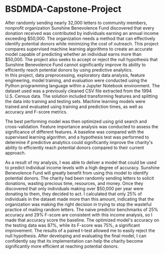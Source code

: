 # BSDMDA-Capstone-Project
After randomly sending nearly 32,000 letters to community members, nonprofit organization Sunshine Benevolence Fund discovered that every donation received was contributed by individuals earning an annual income exceeding $50,000. The organization needs a method that can effectively identify potential donors while minimizing the cost of outreach. This project compares supervised machine learning algorithms to create an accurate model capable of predicting whether an individual earns more than $50,000. The project also seeks to accept or reject the null hypothesis that Sunshine Benevolence Fund cannot significantly improve its ability to efficiently reach potential donors by using predictive analytics.       
In this project, data preprocessing, exploratory data analysis, feature engineering, model training, and evaluation were conducted using the Python programming language within a Jupyter Notebook environment. The dataset used was a previously cleaned CSV file extracted from the 1994 U.S. Census data. The solution included transforming features and splitting the data into training and testing sets. Machine learning models were trained and evaluated using training and prediction times, as well as accuracy and F-score metrics.

The best performing model was then optimized using grid search and cross-validation. Feature importance analysis was conducted to assess the significance of different features. A baseline was compared with the supervised learning algorithm, and a hypothesis test was performed to determine if predictive analytics could significantly improve the charity's ability to efficiently reach potential donors compared to their current approach.

As a result of my analysis, I was able to deliver a model that could be used to predict individual income levels with a high degree of accuracy. Sunshine Benevolence Fund will greatly benefit from using this model to identify potential donors. The charity had been randomly sending letters to solicit donations, wasting precious time, resources, and money. Once they discovered that only individuals making over $50,000 per year were donating to them, they decided to act. I calculated that only 25% of individuals in the dataset made more than this amount, indicating that the organization was making the right decision in trying to stop the wasteful practice of mailing random letters. The naive predictor benchmarks of 25% accuracy and 29% F-score are consistent with this income analysis, so I made that accuracy score the baseline. The optimized model's accuracy on the testing data was 87%, while its F-score was 75%, a significant improvement. The results of a paired t-test allowed me to easily reject the null hypothesis. After developing and evaluating the final model, I can confidently say that its implementation can help the charity become significantly more efficient at reaching potential donors.

